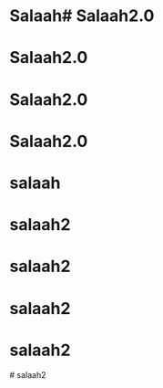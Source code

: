 # Salaah# Salaah2.0
# Salaah2.0
# Salaah2.0
# Salaah2.0
# salaah
# salaah2
# salaah2
# salaah2
# salaah2
#   s a l a a h 2  
 